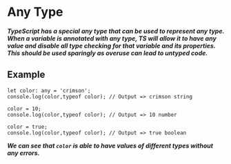 # Any Type
***TypeScript has a special any type that can be used to represent any type. When a variable is annotated with any type, TS will allow it to have any value and disable all type checking for that variable and its properties. This should be used sparingly as overuse can lead to untyped code.***

## Example
```
let color: any = 'crimson';
console.log(color,typeof color); // Output => crimson string

color = 10;
console.log(color,typeof color); // Output => 10 number

color = true;
console.log(color,typeof color); // Output => true boolean
```
***We can see that `color` is able to have values of different types without any errors.***
